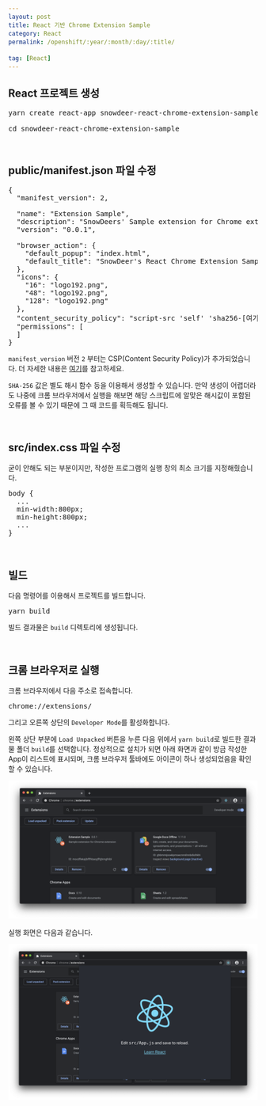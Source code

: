 ```yaml
---
layout: post
title: React 기반 Chrome Extension Sample
category: React
permalink: /openshift/:year/:month/:day/:title/

tag: [React]
---
```


## React 프로젝트 생성

<pre class="prettyprint">
yarn create react-app snowdeer-react-chrome-extension-sample

cd snowdeer-react-chrome-extension-sample
</pre>

<br>

## public/manifest.json 파일 수정

<pre class="prettyprint">
{
  "manifest_version": 2,

  "name": "Extension Sample",
  "description": "SnowDeers' Sample extension for Chrome extension",
  "version": "0.0.1",

  "browser_action": {
    "default_popup": "index.html",
    "default_title": "SnowDeer's React Chrome Extension Sample"
  },
  "icons": {
    "16": "logo192.png",
    "48": "logo192.png",
    "128": "logo192.png"
  },
  "content_security_policy": "script-src 'self' 'sha256-[여기는 별도 해시 생성을 해야 합니다]'; object-src 'self'",  
  "permissions": [
  ]
}
</pre>

`manifest_version` 버전 `2` 부터는 CSP(Content Security Policy)가 추가되었습니다. 
더 자세한 내용은 [여기](https://developer.chrome.com/extensions/contentSecurityPolicy)를 참고하세요.

`SHA-256` 값은 별도 해시 함수 등을 이용해서 생성할 수 있습니다. 만약 생성이 어렵더라도 나중에 크롬 브라우저에서 실행을 해보면
해당 스크립트에 알맞은 해시값이 포함된 오류를 볼 수 있기 때문에 그 때 코드를 획득해도 됩니다.

<br>

## src/index.css 파일 수정

굳이 안해도 되는 부분이지만, 작성한 프로그램의 실행 창의 최소 크기를 지정해줬습니다.

<pre class="prettyprint">
body {
  ...
  min-width:800px;
  min-height:800px;
  ...
}
</pre>

<br>

## 빌드

다음 명령어를 이용해서 프로젝트를 빌드합니다. 

<pre class="prettyprint">
yarn build
</pre>

빌드 결과물은 `build` 디렉토리에 생성됩니다.

<br>

## 크롬 브라우저로 실행

크롬 브라우저에서 다음 주소로 접속합니다.

<pre class="prettyprint">
chrome://extensions/ 
</pre>

그리고 오른쪽 상단의 `Developer Mode`를 활성화합니다.

왼쪽 상단 부분에 `Load Unpacked` 버튼을 누른 다음 위에서 `yarn build`로 빌드한 결과물 폴더 `build`를 선택합니다.
정상적으로 설치가 되면 아래 화면과 같이 방금 작성한 App이 리스트에 표시되며, 크롬 브라우저 툴바에도 아이콘이 하나 생성되었음을 
확인할 수 있습니다.

![Image](/assets/react/001.png)

실행 화면은 다음과 같습니다.

![Image](/assets/react/002.png)